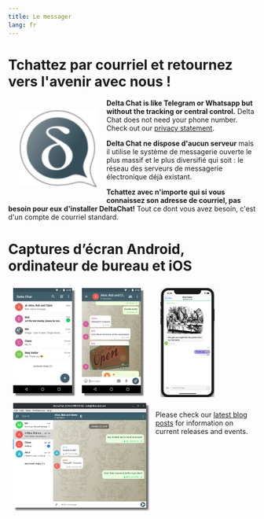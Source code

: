 ```yaml
---
title: Le messager
lang: fr
---
```




<!-- GENERATED FILE -- DO NOT EDIT -->



# Tchattez par courriel et retournez vers l'avenir avec nous !

<img src="../assets/logos/delta-chat.svg" width="160" style="float: left; margin: 20px;" />

**Delta Chat is like Telegram or Whatsapp but without the tracking or central control.**
Delta Chat does not need your phone number. Check out our [privacy statement](gdpr).

**Delta Chat ne dispose d'aucun serveur** mais il utilise le système de messagerie ouverte le plus massif et le plus diversifié qui soit : le réseau des serveurs de messagerie électronique déjà existant.

**Tchattez avec n'importe qui si vous connaissez son adresse de courriel, pas besoin pour eux d'installer DeltaChat!**
Tout ce dont vous avez besoin, c'est d'un compte de courriel standard.


# Captures d’écran Android, ordinateur de bureau et iOS 

<img src="../assets/blog/2019-01-chatlist.png" width="120" 
style="float: left; margin: 10px;display: block;box-shadow: 5px 5px 2px #777;" /> 
<img src="../assets/blog/2019-01-chat.png" width="120" 
style="float: left; margin: 10px;display: block;box-shadow: 5px 5px 2px #777;" /> 

<img src="../assets/blog/desktop-screenshot.png" width="280" style="float:left; margin: 10px" /> 

<img src="../assets/blog/ios_screenshot_chat_view.png" width="110" style="margin: 10px" /> 

Please check our [latest blog posts](blog)
for information on current releases and events. 

